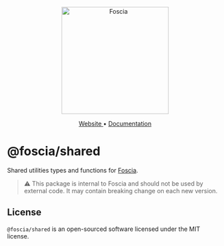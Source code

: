 <p align="center">
  <a href="https://foscia.dev">
    <img width="250" src="https://foscia.dev/img/logo.svg" alt="Foscia">
  </a>
</p>

<p align="center">
<a href="https://foscia.dev">
  Website
</a>
•
<a href="https://foscia.dev/docs/getting-started">
  Documentation
</a>
</p>

# @foscia/shared

Shared utilities types and functions for [Foscia](https://foscia.dev).

> :warning: This package is internal to Foscia and should not be used by
> external code. It may contain breaking change on each new version.

## License

`@foscia/shared` is an open-sourced software licensed under the MIT license.
